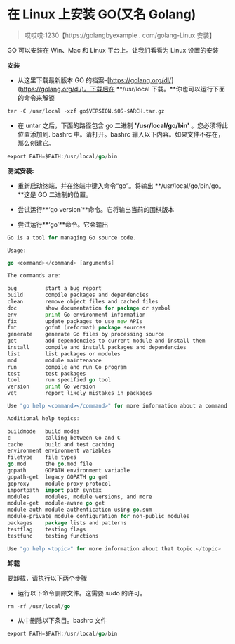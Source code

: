 # 在 Linux 上安装 GO(又名 Golang)

> 哎哎哎:1230【https://golangbyexample . com/golang-Linux 安装】

GO 可以安装在 Win、Mac 和 Linux 平台上。让我们看看为 Linux 设置的安装

**安装**

*   从这里下载最新版本 GO 的档案–[https://golang.org/dl/](https://golang.org/dl/)。下载后在 **/usr/local 下载。**你也可以运行下面的命令来解锁

```go
tar -C /usr/local -xzf go$VERSION.$OS-$ARCH.tar.gz
```

*   在 untar 之后，下面的路径包含 go 二进制 **'/usr/local/go/bin'** 。您必须将此位置添加到. bashrc 中。请打开。bashrc 输入以下内容。如果文件不存在，那么创建它。

```go
export PATH=$PATH:/usr/local/go/bin
```

**测试安装:**

*   重新启动终端，并在终端中键入命令“go”。将输出 **/usr/local/go/bin/go。**这是 GO 二进制的位置。

*   尝试运行**‘go version’**命令。它将输出当前的围棋版本

*   尝试运行**‘go’**命令。它会输出

```go
Go is a tool for managing Go source code.

Usage:

go <command></command> [arguments]

The commands are:

bug         start a bug report
build       compile packages and dependencies
clean       remove object files and cached files
doc         show documentation for package or symbol
env         print Go environment information
fix         update packages to use new APIs
fmt         gofmt (reformat) package sources
generate    generate Go files by processing source
get         add dependencies to current module and install them
install     compile and install packages and dependencies
list        list packages or modules
mod         module maintenance
run         compile and run Go program
test        test packages
tool        run specified go tool
version     print Go version
vet         report likely mistakes in packages

Use "go help <command></command>" for more information about a command.

Additional help topics:

buildmode   build modes
c           calling between Go and C
cache       build and test caching
environment environment variables
filetype    file types
go.mod      the go.mod file
gopath      GOPATH environment variable
gopath-get  legacy GOPATH go get
goproxy     module proxy protocol
importpath  import path syntax
modules     modules, module versions, and more
module-get  module-aware go get
module-auth module authentication using go.sum
module-private module configuration for non-public modules
packages    package lists and patterns
testflag    testing flags
testfunc    testing functions

Use "go help <topic>" for more information about that topic.</topic>
```

**卸载**

要卸载，请执行以下两个步骤

*   运行以下命令删除文件。这需要 sudo 的许可。

```go
rm -rf /usr/local/go
```

*   从中删除以下条目。bashrc 文件

```go
export PATH=$PATH:/usr/local/go/bin
```